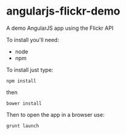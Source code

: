 angularjs-flickr-demo
=====================

A demo AngularJS app using the Flickr API

To install you'll need:

 - node
 - npm
    
To install just type:

    npm install

then

    bower install
   
Then to open the app in a browser use:

    grunt launch